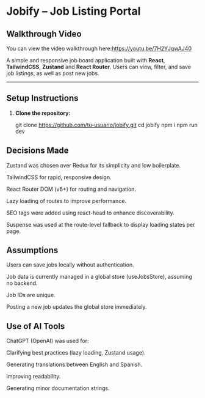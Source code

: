 # Jobify – Job Listing Portal

## Walkthrough Video
You can view the video walkthrough here:https://youtu.be/7H2YJqwAJ40

A simple and responsive job board application built with **React**, **TailwindCSS**, **Zustand** and **React Router**. Users can view, filter, and save job listings, as well as post new jobs.

---

##  Setup Instructions

1. **Clone the repository:**

   git clone https://github.com/tu-usuario/jobify.git
   cd jobify
   npm i
   npm run dev

## Decisions Made
Zustand was chosen over Redux for its simplicity and low boilerplate.

TailwindCSS for rapid, responsive design.

React Router DOM (v6+) for routing and navigation.

Lazy loading of routes to improve performance.

SEO tags were added using react-head to enhance discoverability.

Suspense was used at the route-level fallback to display loading states per page.


## Assumptions
Users can save jobs locally without authentication.

Job data is currently managed in a global store (useJobsStore), assuming no backend.

Job IDs are unique.

Posting a new job updates the global store immediately.

## Use of AI Tools
ChatGPT (OpenAI) was used for:

Clarifying best practices (lazy loading, Zustand usage).

Generating translations between English and Spanish.

improving readability.

Generating  minor documentation strings.